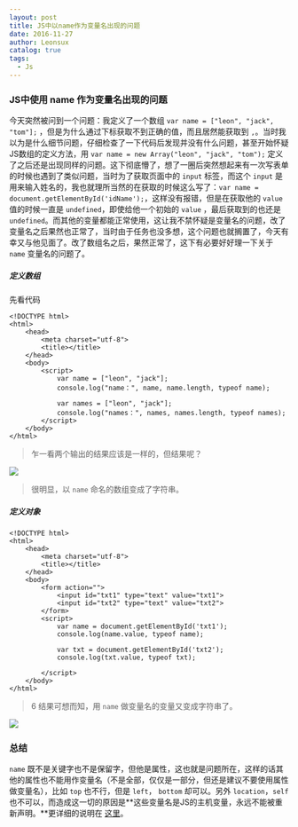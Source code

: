 ```yaml
---
layout: post
title: JS中以name作为变量名出现的问题
date: 2016-11-27
author: Leonsux
catalog: true
tags: 
  - Js
---
```


### JS中使用 name 作为变量名出现的问题

今天突然被问到一个问题：我定义了一个数组 `var name = ["leon", "jack", "tom"];` ，但是为什么通过下标获取不到正确的值，而且居然能获取到 `,`。当时我以为是什么细节问题，仔细检查了一下代码后发现并没有什么问题，甚至开始怀疑JS数组的定义方法，用 `var name = new Array("leon", "jack", "tom");` 定义了之后还是出现同样的问题。这下彻底懵了，想了一圈后突然想起来有一次写表单的时候也遇到了类似问题，当时为了获取页面中的 `input` 标签，而这个 `input` 是用来输入姓名的，我也就理所当然的在获取的时候这么写了：`var name = document.getElementById('idName');`，这样没有报错，但是在获取他的 `value` 值的时候一直是 `undefined`，即使给他一个初始的 `value` ，最后获取到的也还是 `undefined`。而其他的变量都能正常使用，这让我不禁怀疑是变量名的问题，改了变量名之后果然也正常了，当时由于任务也没多想，这个问题也就搁置了，今天有幸又与他见面了。改了数组名之后，果然正常了，这下有必要好好理一下关于 `name` 变量名的问题了。

##### 定义数组

先看代码
```
<!DOCTYPE html>
<html>
	<head>
		<meta charset="utf-8">
		<title></title>
	</head>
	<body>
		<script>
			var name = ["leon", "jack"];
			console.log("name：", name, name.length, typeof name);

			var names = ["leon", "jack"];
			console.log("names：", names, names.length, typeof names);
		</script>
	</body>
</html>

```
> 乍一看两个输出的结果应该是一样的，但结果呢？

![](http://upload-images.jianshu.io/upload_images/3629578-c419779e733a9bc9.png?imageMogr2/auto-orient/strip%7CimageView2/2/w/1240)

> 很明显，以 `name` 命名的数组变成了字符串。

##### 定义对象
```
<!DOCTYPE html>
<html>
	<head>
		<meta charset="utf-8">
		<title></title>
	</head>
	<body>
		<form action="">
			<input id="txt1" type="text" value="txt1">
			<input id="txt2" type="text" value="txt2">
		</form>
		<script>
			var name = document.getElementById('txt1');
			console.log(name.value, typeof name);

			var txt = document.getElementById('txt2');
			console.log(txt.value, typeof txt);

		</script>
	</body>
</html>
```
>6 结果可想而知，用 `name` 做变量名的变量又变成字符串了。

![](http://upload-images.jianshu.io/upload_images/3629578-f4c8484cd18aa5ff.png?imageMogr2/auto-orient/strip%7CimageView2/2/w/1240)

### 总结

`name` 既不是关键字也不是保留字，但他是属性，这也就是问题所在，这样的话其他的属性也不能用作变量名（不是全部，仅仅是一部分，但还是建议不要使用属性做变量名），比如 `top` 也不行，但是 `left`， `bottom` 却可以。另外 `location`，`self` 也不可以，而造成这一切的原因是**这些变量名是JS的主机变量，永远不能被重新声明。**更详细的说明在 [这里](https://www.nczonline.net/blog/2007/06/03/javascript-variable-names-you-shouldn-t-use/)。
